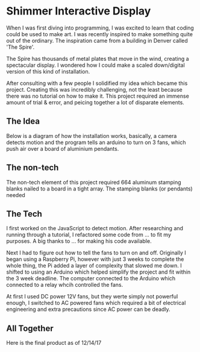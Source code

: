 # Shimmer Interactive Display

When I was first diving into programming, I was excited to learn that coding could be used to make art. 
I was recently inspired to make something quite out of the ordinary. The inspiration came from a building in Denver
called 'The Spire'. 


The Spire has thousands of metal plates that move in the wind, creating a spectacular display. I wondered how I could make a 
scaled down/digital version of this kind of installation.

After consulting with a few people I solidified my idea which became this project. Creating this was incredibly challenging,
not the least because there was no tutorial on how to make it. This project required an immense amount of trial & error, and
peicing together a lot of disparate elements.

## The Idea

Below is a diagram of how the installation works, basically, a camera detects motion and the program tells an arduino to turn on 3 fans, which push air over a board of aluminium pendants.


## The non-tech

The non-tech element of this project required 664 aluminum stamping blanks nailed to a board in a tight array. 
The stamping blanks (or pendants) needed 


## The Tech

I first worked on the JavaScript to detect motion. After researching and running through a tutorial, I refactored some code from ... to fit my purposes. A big thanks to ... for making his code available.

Next I had to figure out how to tell the fans to turn on and off. Originally I began using a Raspberry Pi, however with just 3 weeks to complete the whole thing, the Pi added a layer of complexity that slowed me down. I shifted to using an Arduino which helped simplify the project and fit within the 3 week deadline. The computer connected to the Arduino which connected to a relay whcih controlled the fans. 

At first I used DC power 12V fans, but they werte simply not powerful enough, I switched to AC powered fans which required a bit of electrical engineering and extra precautions since AC power can be deadly.

## All Together

Here is the final product as of 12/14/17
